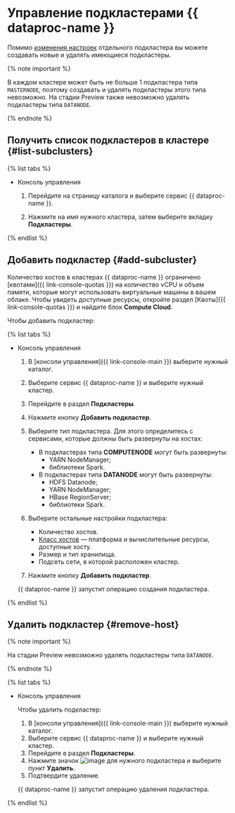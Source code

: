 # Управление подкластерами {{ dataproc-name }}

Помимо [изменения настроек](subcluster-update.md) отдельного подкластера вы можете создавать новые и удалять имеющиеся подкластеры.

{% note important %}

В каждом кластере может быть не больше 1 подкластера типа `MASTERNODE`, поэтому создавать и удалять подкластеры этого типа невозможно. На стадии Preview также невозможно удалять подкластеры типа `DATANODE`.

{% endnote %}


## Получить список подкластеров в кластере {#list-subclusters}

{% list tabs %}

- Консоль управления

  1. Перейдите на страницу каталога и выберите сервис {{ dataproc-name }}.

  1. Нажмите на имя нужного кластера, затем выберите вкладку **Подкластеры**.

{% endlist %}


## Добавить подкластер {#add-subcluster}

Количество хостов в кластерах {{ dataproc-name }} ограничено [квотами]({{ link-console-quotas }}) на количество vCPU и объем памяти, которые могут использовать виртуальные машины в вашем облаке. Чтобы увидеть доступные ресурсы, откройте раздел [Квоты]({{ link-console-quotas }}) и найдите блок **Compute Cloud**.

Чтобы добавить подкластер:

{% list tabs %}

- Консоль управления

    1. В [консоли управления]({{ link-console-main }}) выберите нужный каталог.
    1. Выберите сервис {{ dataproc-name }} и выберите нужный кластер.
    1. Перейдите в раздел **Подкластеры**.
    1. Нажмите кнопку **Добавить подкластер**.
    1. Выберите тип подкластера. Для этого определитесь с сервисами, которые должны быть развернуты на хостах:

       * В подкластерах типа **COMPUTENODE** могут быть развернуты:
         * YARN NodeManager;
         * библиотеки Spark.
       * В подкластерах типа **DATANODE** могут быть развернуты:
         * HDFS Datanode;
         * YARN NodeManager;
         * HBase RegionServer;
         * библиотеки Spark.

    1. Выберите остальные настройки подкластера:
       * Количество хостов.
       * [Класс хостов](../concepts/instance-types.md) — платформа и вычислительные ресурсы, доступные хосту.
       * Размер и тип хранилища.
       * Подсеть сети, в которой расположен кластер.

    1. Нажмите кнопку **Добавить подкластер**.

    {{ dataproc-name }} запустит операцию создания подкластера.

{% endlist %}

## Удалить подкластер {#remove-host}

{% note important %}

На стадии Preview невозможно удалять подкластеры типа `DATANODE`.

{% endnote %}

{% list tabs %}

- Консоль управления

    Чтобы удалить подкластер:

    1. В [консоли управления]({{ link-console-main }}) выберите нужный каталог.
    1. Выберите сервис {{ dataproc-name }} и выберите нужный кластер.
    1. Перейдите в раздел **Подкластеры**.
    1. Нажмите значок ![image](../../_assets/options.svg) для нужного подкластера и выберите пункт **Удалить**.
    1. Подтвердите удаление.

    {{ dataproc-name }} запустит операцию удаления подкластера.

{% endlist %}